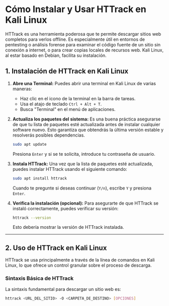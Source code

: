 # Cómo Instalar y Usar HTTrack en Kali Linux

HTTrack es una herramienta poderosa que te permite descargar sitios web completos para verlos offline. Es especialmente útil en entornos de pentesting o análisis forense para examinar el código fuente de un sitio sin conexión a internet, o para crear copias locales de recursos web. Kali Linux, al estar basado en Debian, facilita su instalación.

## 1. Instalación de HTTrack en Kali Linux

1.  **Abre una Terminal:**
    Puedes abrir una terminal en Kali Linux de varias maneras:
    * Haz clic en el icono de la terminal en la barra de tareas.
    * Usa el atajo de teclado `Ctrl + Alt + T`.
    * Busca "Terminal" en el menú de aplicaciones.

2.  **Actualiza los paquetes del sistema:**
    Es una buena práctica asegurarse de que tu lista de paquetes esté actualizada antes de instalar cualquier software nuevo. Esto garantiza que obtendrás la última versión estable y resolverás posibles dependencias.
    ```bash
    sudo apt update
    ```
    Presiona `Enter` y si se te solicita, introduce tu contraseña de usuario.

3.  **Instala HTTrack:**
    Una vez que la lista de paquetes esté actualizada, puedes instalar HTTrack usando el siguiente comando:
    ```bash
    sudo apt install httrack
    ```
    Cuando te pregunte si deseas continuar (`Y/n`), escribe `Y` y presiona `Enter`.

4.  **Verifica la instalación (opcional):**
    Para asegurarte de que HTTrack se instaló correctamente, puedes verificar su versión:
    ```bash
    httrack --version
    ```
    Esto debería mostrar la versión de HTTrack instalada.

---

## 2. Uso de HTTrack en Kali Linux

HTTrack se usa principalmente a través de la línea de comandos en Kali Linux, lo que ofrece un control granular sobre el proceso de descarga.

### Sintaxis Básica de HTTrack

La sintaxis fundamental para descargar un sitio web es:

```bash
httrack <URL_DEL_SITIO> -O <CARPETA_DE_DESTINO> [OPCIONES]